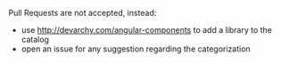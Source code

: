 Pull Requests are not accepted, instead:
 - use http://devarchy.com/angular-components to add a library to the catalog
 - open an issue for any suggestion regarding the categorization
